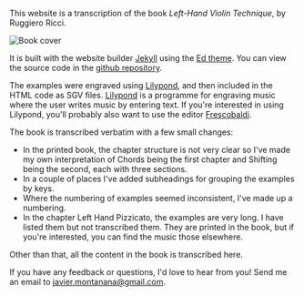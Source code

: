 
This website is a transcription of the book *Left-Hand Violin Technique*, by Ruggiero Ricci. 

![Book cover]({{site.baseurl}}/assets/book-cover.jpg)

It is built with the website builder [Jekyll](https://jekyllrb.com) using the [Ed theme](https://minicomp.github.io/ed/). You can view the source code in the [github repository](https://github.com/javiermontanana/ricci-left-hand). 

The examples were engraved using [Lilypond](https://lilypond.org/), and then included in the HTML code as SGV files. [Lilypond](https://lilypond.org/) is a programme for engraving music where the user writes music by entering text. If you're interested in using Lilypond, you'll probably also want to use the editor [Frescobaldi](https://www.frescobaldi.org/).

The book is transcribed verbatim with a few small changes: 

- In the printed book, the chapter structure is not very clear so I've made my own interpretation of Chords being the first chapter and Shifting being the second, each with three sections. 
- In a couple of places I've added subheadings for grouping the examples by keys. 
- Where the numbering of examples seemed inconsistent, I've made up a numbering. 
- In the chapter Left Hand Pizzicato, the examples are very long. I have listed them but not transcribed them. They are printed in the book, but if you're interested, you can find the music those elsewhere. 

Other than that, all the content in the book is transcribed here. 

If you have any feedback or questions, I'd love to hear from you! Send me an email to [javier.montanana@gmail.com](mailto:javier.montanana@gmail.com).